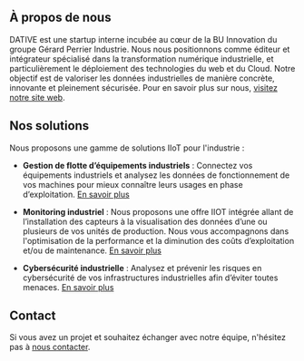 ## À propos de nous

DATIVE est une startup interne incubée au cœur de la BU Innovation du groupe Gérard Perrier Industrie. Nous nous positionnons comme éditeur et intégrateur spécialisé dans la transformation numérique industrielle, et particulièrement le déploiement des technologies du web et du Cloud. Notre objectif est de valoriser les données industrielles de manière concrète, innovante et pleinement sécurisée. Pour en savoir plus sur nous, [visitez notre site web](https://www.dative-gpi.com).

## Nos solutions
Nous proposons une gamme de solutions IIoT pour l'industrie :

- **Gestion de flotte d’équipements industriels** : Connectez vos équipements industriels et analysez les données de fonctionnement de vos machines pour mieux connaître leurs usages en phase d’exploitation. [En savoir plus](https://www.dative-gpi.com/solutions-iiot-iot-industriel/gestion-de-flotte-equipements-industriels)

- **Monitoring industriel** : Nous proposons une offre IIOT intégrée allant de l’installation des capteurs à la visualisation des données d’une ou plusieurs de vos unités de production. Nous vous accompagnons dans l'optimisation de la performance et la diminution des coûts d’exploitation et/ou de maintenance. [En savoir plus](https://www.dative-gpi.com/solutions-iiot-iot-industriel/monitoring-industriel)

- **Cybersécurité industrielle** : Analysez et prévenir les risques en cybersécurité de vos infrastructures industrielles afin d’éviter toutes menaces. [En savoir plus](https://www.dative-gpi.com/cybersecurite-industrielle)

## Contact

Si vous avez un projet et souhaitez échanger avec notre équipe, n'hésitez pas à [nous contacter](https://www.dative-gpi.com/contact).